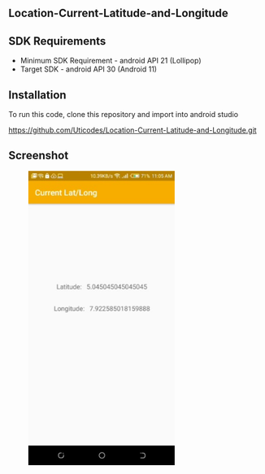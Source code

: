 ## Location-Current-Latitude-and-Longitude

## SDK Requirements
- Minimum SDK Requirement - android API 21 (Lollipop)
- Target SDK - android API 30 (Android 11)

## Installation
To run this code, clone this repository and import into android studio

https://github.com/Uticodes/Location-Current-Latitude-and-Longitude.git

## Screenshot
<ul>
  <img src="https://github.com/Uticodes/Location-Current-Latitude-and-Longitude/blob/master/screenshot/lat.jpg" width="60%" alt="Screen1" hspace="15">
</ul>
